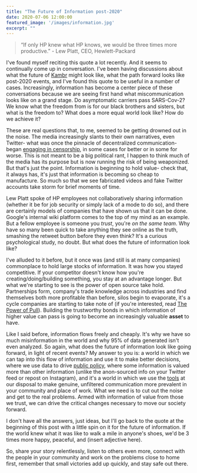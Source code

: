 ```yaml
---
title: "The Future of Information post-2020"
date: 2020-07-06 12:00:00
featured_image: '/images/information.jpg'
excerpt: ""
---
```


> “If only HP knew what HP knows, we would be three times more productive.” - Lew Platt, CEO, Hewlett-Packard

I've found myself reciting this quote a lot recently. And it seems to continually come up in conversation. I've been having discussions about what the future of [Kambr](https://kambr.com) might look like, what the path forward looks like post-2020 events, and I've found this quote to be useful in a number of cases. Increasingly, information has become a center piece of these conversations because we are seeing first hand what miscommunication looks like on a grand stage. Do asymptomatic carriers pass SARS-Cov-2? We know what the freedom from is for our black brothers and sisters, but what is the freedom to? What does a more equal world look like? How do we achieve it?

These are real questions that, to me, seemed to be getting drowned out in the noise. The media increasingly slants to their own narratives, even Twitter- what was once the pinnacle of decentralized communication- began [engaging in censorship](https://www.newyorker.com/news/letter-from-silicon-valley/trump-twitter-facebook-and-the-future-of-online-speech), in some cases for better or in some for worse. This is not meant to be a big political rant, I happen to think much of the media has its purpose but is now running the risk of being weaponized. But that's just the point. Information is beginning to hold value- check that, it always has, it's just that information is becoming so cheap to manufacture. So much so that we see fabricated videos and fake Twitter accounts take storm for brief moments of time.

Lew Platt spoke of HP employees not collaboratively sharing information (whether it be for job security or simply lack of a mode to do so), and there are certainly models of companies that have shown us that it can be done. Google's internal wiki platform comes to the top of my mind as an example. But a fellow employee is someone you *trust*, you're *on the same team*. Why have so many been quick to take anything they see online as the truth, smashing the retweet button before they even think? It's a curious psychological study, no doubt. But what does the future of information look like?

I've alluded to it before, but it once was (and still is at many companies) commonplace to hold large stocks of information. It was how you stayed competitive. If your competitor doesn't know how you're creating/doing/building something, you stay at an advantage longer. But what we're starting to see is the power of open source take hold. Partnerships form, company's trade knowledge across industries and find themselves both more profitable than before, silos begin to evaporate, it's a cycle companies are starting to take note of (if you're interested, read [The Power of Pull](https://www.amazon.com/Power-Pull-Smartly-Things-Motion/dp/0465028764)). Building the trustworthy bonds in which information of higher value can pass is going to become an increasingly valuable **asset** to have.

Like I said before, information flows freely and cheaply. It's why we have so much misinformation in the world and why 95% of data generated isn't even analyzed. So again, what does the future of information look like going forward, in light of recent events? My answer to you is: a world in which we can tap into this flow of information and use it to make better decisions, where we use data to drive [public policy](https://www.joincampaignzero.org/research), where some information is valued more than other information (unlike the anon-sourced info on your Twitter feed or repost on Instagram), and it's a world in which we use the [tools](https://en.wikipedia.org/wiki/No-code_development_platform) at our disposal to make genuine, unfiltered communication more prevalent in your community and place of work. What we need is to cut out the noise and get to the real problems. Armed with information of value from those we trust, we can drive the critical changes necessary to move our society forward.

I don't have all the answers, just ideas, but I'll go back to the quote at the beginning of this post with a little spin on it for the future of information. If the world knew what it was like to walk a mile in anyone's shoes, we'd be 3 times more happy, peaceful, and (insert adjective here).

So, share your story relentlessly, listen to others even more, connect with the people in your community and work on the problems close to home first, remember that small victories add up quickly, and stay safe out there.

